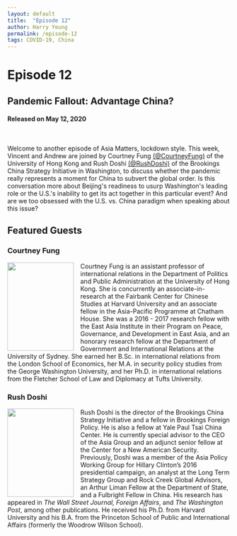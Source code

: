```yaml
---
layout: default
title:  "Episode 12"
author: Harry Yeung
permalink: /episode-12
tags: COVID-19, China
---
```


# Episode 12
## Pandemic Fallout: Advantage China?
#### Released on May 12, 2020

<div id="buzzsprout-player-3729524"></div>
<script src="https://www.buzzsprout.com/699187/3729524-pandemic-fallout-advantage-china.js?container_id=buzzsprout-player-3729524&player=small" type="text/javascript" charset="utf-8"></script>
<br>

Welcome to another episode of Asia Matters, lockdown style. This week, Vincent and Andrew are joined by Courtney Fung [(@CourtneyFung)](https://twitter.com/courtneyfung?lang=en) of the University of Hong Kong and Rush Doshi [(@RushDoshi)](https://twitter.com/rushdoshi?lang=en) of the Brookings China Strategy Initiative in Washington, to discuss whether the pandemic really represents a moment for China to subvert the global order. Is this conversation more about Beijing's readiness to usurp Washington's leading role or the U.S.'s inability to get its act together in this particular event? And are we too obsessed with the U.S. vs. China paradigm when speaking about this issue?

## Featured Guests

### Courtney Fung

<img src="https://user-images.githubusercontent.com/67763587/89990868-d5699580-dc37-11ea-8674-7b16176c8703.png"
  style="width:150px;height:200px;margin-right:15px;"
  align="left" />
  <p>Courtney Fung is an assistant professor of international relations in the Department of Politics and Public Administration at the University of Hong Kong. She is concurrently an associate-in-research at the Fairbank Center for Chinese Studies at Harvard University and an associate fellow in the Asia-Pacific Programme at Chatham House. She was a  2016 - 2017 research fellow with the East Asia Institute in their Program on Peace, Governance, and Development in East Asia, and an honorary research fellow at the Department of Government and International Relations at the University of Sydney. She earned her B.Sc. in international relations from the London School of Economics, her M.A. in security policy studies from the George Washington University, and her Ph.D. in international relations from the Fletcher School of Law and Diplomacy at Tufts University.</p>


### Rush Doshi

<img src="https://user-images.githubusercontent.com/67763587/89991427-adc6fd00-dc38-11ea-8a9f-805618203170.png"
  style="width:150px;height:200px;margin-right:15px;"
  align="left" />
  <p>Rush Doshi is the director of the Brookings China Strategy Initiative and a fellow in Brookings Foreign Policy. He is also a fellow at Yale Paul Tsai China Center. He is currently special advisor to the CEO of the Asia Group and an adjunct senior fellow at the Center for a New American Security. Previously, Doshi was a member of the Asia Policy Working Group for Hillary Clinton’s 2016 presidential campaign, an analyst at the Long Term Strategy Group and Rock Creek Global Advisors, an Arthur Liman Fellow at the Department of State, and a Fulbright Fellow in China. His research has appeared in <i>The Wall Street Journal, Foreign Affairs</i>, and <i>The Washington Post</i>, among other publications. He received his Ph.D. from Harvard University and his B.A. from the Princeton School of Public and International Affairs (formerly the Woodrow Wilson School).</p>
